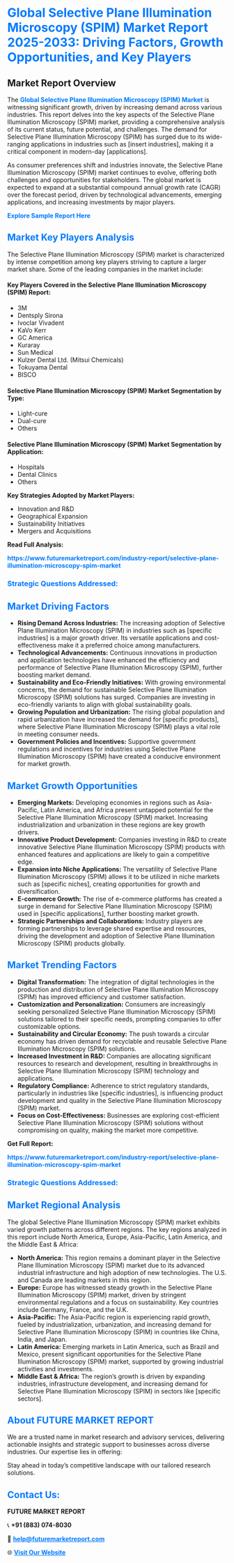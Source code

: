 <h1 style="color: #007BFF;">Global Selective Plane Illumination Microscopy (SPIM) Market Report 2025-2033: Driving Factors, Growth Opportunities, and Key Players</h1>

<section id="overview">
<h2>Market Report Overview</h2>
<p>The <a href="https://www.futuremarketreport.com/industry-report/selective-plane-illumination-microscopy-spim-market" style="color: #007BFF; text-decoration: none;"><strong>Global Selective Plane Illumination Microscopy (SPIM) Market</strong></a> is witnessing significant growth, driven by increasing demand across various industries. This report delves into the key aspects of the Selective Plane Illumination Microscopy (SPIM) market, providing a comprehensive analysis of its current status, future potential, and challenges. The demand for Selective Plane Illumination Microscopy (SPIM) has surged due to its wide-ranging applications in industries such as [insert industries], making it a critical component in modern-day [applications].</p>
<p>As consumer preferences shift and industries innovate, the Selective Plane Illumination Microscopy (SPIM) market continues to evolve, offering both challenges and opportunities for stakeholders. The global market is expected to expand at a substantial compound annual growth rate (CAGR) over the forecast period, driven by technological advancements, emerging applications, and increasing investments by major players.</p>
</section>

<section id="overview">
<p><a href="https://www.futuremarketreport.com/request-sample/reportId=36661" style="color: #007BFF; text-decoration: none;"><strong>Explore Sample Report Here</strong></a></p>
</section>

<section id="key-players">
<h2 style="color: #007BFF;">Market Key Players Analysis</h2>
<p>The Selective Plane Illumination Microscopy (SPIM) market is characterized by intense competition among key players striving to capture a larger market share. Some of the leading companies in the market include:</p>
<h4>Key Players Covered in the Selective Plane Illumination Microscopy (SPIM) Report:</h4>
<ul><li>3M</li><li>Dentsply Sirona</li><li>Ivoclar Vivadent</li><li>KaVo Kerr</li><li>GC America</li><li>Kuraray</li><li>Sun Medical</li><li>Kulzer Dental Ltd. (Mitsui Chemicals)</li><li>Tokuyama Dental</li><li>BISCO</li></ul>
<h4>Selective Plane Illumination Microscopy (SPIM) Market Segmentation by Type:</h4>
<ul><li>Light-cure</li><li>Dual-cure</li><li>Others</li></ul>

<h4>Selective Plane Illumination Microscopy (SPIM) Market Segmentation by Application:</h4>
<ul><li>Hospitals</li><li>Dental Clinics</li><li>Others</li></ul>
<p><strong>Key Strategies Adopted by Market Players:</strong></p>
<ul>
<li>Innovation and R&D</li>
<li>Geographical Expansion</li>
<li>Sustainability Initiatives</li>
<li>Mergers and Acquisitions</li>
</ul>
</section>

<section>
<p><strong>Read Full Analysis: </strong></p><a href="https://www.futuremarketreport.com/industry-report/selective-plane-illumination-microscopy-spim-market" style="color: #007BFF; text-decoration: none;"><strong>https://www.futuremarketreport.com/industry-report/selective-plane-illumination-microscopy-spim-market</strong></a>
<h3 style="color: #007BFF;">Strategic Questions Addressed:</h3>
</section>

<section id="driving-factors">
<h2 style="color: #007BFF;">Market Driving Factors</h2>
<ul>
<li><strong>Rising Demand Across Industries:</strong> The increasing adoption of Selective Plane Illumination Microscopy (SPIM) in industries such as [specific industries] is a major growth driver. Its versatile applications and cost-effectiveness make it a preferred choice among manufacturers.</li>
<li><strong>Technological Advancements:</strong> Continuous innovations in production and application technologies have enhanced the efficiency and performance of Selective Plane Illumination Microscopy (SPIM), further boosting market demand.</li>
<li><strong>Sustainability and Eco-Friendly Initiatives:</strong> With growing environmental concerns, the demand for sustainable Selective Plane Illumination Microscopy (SPIM) solutions has surged. Companies are investing in eco-friendly variants to align with global sustainability goals.</li>
<li><strong>Growing Population and Urbanization:</strong> The rising global population and rapid urbanization have increased the demand for [specific products], where Selective Plane Illumination Microscopy (SPIM) plays a vital role in meeting consumer needs.</li>
<li><strong>Government Policies and Incentives:</strong> Supportive government regulations and incentives for industries using Selective Plane Illumination Microscopy (SPIM) have created a conducive environment for market growth.</li>
</ul>
</section>

<section id="growth-opportunities">
<h2 style="color: #007BFF;">Market Growth Opportunities</h2>
<ul>
<li><strong>Emerging Markets:</strong> Developing economies in regions such as Asia-Pacific, Latin America, and Africa present untapped potential for the Selective Plane Illumination Microscopy (SPIM) market. Increasing industrialization and urbanization in these regions are key growth drivers.</li>
<li><strong>Innovative Product Development:</strong> Companies investing in R&D to create innovative Selective Plane Illumination Microscopy (SPIM) products with enhanced features and applications are likely to gain a competitive edge.</li>
<li><strong>Expansion into Niche Applications:</strong> The versatility of Selective Plane Illumination Microscopy (SPIM) allows it to be utilized in niche markets such as [specific niches], creating opportunities for growth and diversification.</li>
<li><strong>E-commerce Growth:</strong> The rise of e-commerce platforms has created a surge in demand for Selective Plane Illumination Microscopy (SPIM) used in [specific applications], further boosting market growth.</li>
<li><strong>Strategic Partnerships and Collaborations:</strong> Industry players are forming partnerships to leverage shared expertise and resources, driving the development and adoption of Selective Plane Illumination Microscopy (SPIM) products globally.</li>
</ul>
</section>

<section id="trending-factors">
<h2 style="color: #007BFF;">Market Trending Factors</h2>
<ul>
<li><strong>Digital Transformation:</strong> The integration of digital technologies in the production and distribution of Selective Plane Illumination Microscopy (SPIM) has improved efficiency and customer satisfaction.</li>
<li><strong>Customization and Personalization:</strong> Consumers are increasingly seeking personalized Selective Plane Illumination Microscopy (SPIM) solutions tailored to their specific needs, prompting companies to offer customizable options.</li>
<li><strong>Sustainability and Circular Economy:</strong> The push towards a circular economy has driven demand for recyclable and reusable Selective Plane Illumination Microscopy (SPIM) solutions.</li>
<li><strong>Increased Investment in R&D:</strong> Companies are allocating significant resources to research and development, resulting in breakthroughs in Selective Plane Illumination Microscopy (SPIM) technology and applications.</li>
<li><strong>Regulatory Compliance:</strong> Adherence to strict regulatory standards, particularly in industries like [specific industries], is influencing product development and quality in the Selective Plane Illumination Microscopy (SPIM) market.</li>
<li><strong>Focus on Cost-Effectiveness:</strong> Businesses are exploring cost-efficient Selective Plane Illumination Microscopy (SPIM) solutions without compromising on quality, making the market more competitive.</li>
</ul>
</section>

<section>
<p><strong>Get Full Report: </strong></p><a href="https://www.futuremarketreport.com/industry-report/selective-plane-illumination-microscopy-spim-market" style="color: #007BFF; text-decoration: none;"><strong>https://www.futuremarketreport.com/industry-report/selective-plane-illumination-microscopy-spim-market</strong></a>
<h3 style="color: #007BFF;">Strategic Questions Addressed:</h3>
</section>


<section id="regional-analysis">
<h2 style="color: #007BFF;">Market Regional Analysis</h2>
<p>The global Selective Plane Illumination Microscopy (SPIM) market exhibits varied growth patterns across different regions. The key regions analyzed in this report include North America, Europe, Asia-Pacific, Latin America, and the Middle East & Africa:</p>
<ul>
<li><strong>North America:</strong> This region remains a dominant player in the Selective Plane Illumination Microscopy (SPIM) market due to its advanced industrial infrastructure and high adoption of new technologies. The U.S. and Canada are leading markets in this region.</li>
<li><strong>Europe:</strong> Europe has witnessed steady growth in the Selective Plane Illumination Microscopy (SPIM) market, driven by stringent environmental regulations and a focus on sustainability. Key countries include Germany, France, and the U.K.</li>
<li><strong>Asia-Pacific:</strong> The Asia-Pacific region is experiencing rapid growth, fueled by industrialization, urbanization, and increasing demand for Selective Plane Illumination Microscopy (SPIM) in countries like China, India, and Japan.</li>
<li><strong>Latin America:</strong> Emerging markets in Latin America, such as Brazil and Mexico, present significant opportunities for the Selective Plane Illumination Microscopy (SPIM) market, supported by growing industrial activities and investments.</li>
<li><strong>Middle East & Africa:</strong> The region’s growth is driven by expanding industries, infrastructure development, and increasing demand for Selective Plane Illumination Microscopy (SPIM) in sectors like [specific sectors].</li>
</ul>
</section>

<footer>
<h2 style="color: #007BFF;">About FUTURE MARKET REPORT</h2>
<p>We are a trusted name in market research and advisory services, delivering actionable insights and strategic support to businesses across diverse industries. Our expertise lies in offering:</p>

<p>Stay ahead in today’s competitive landscape with our tailored research solutions.</p>

<h2 style="color: #007BFF;">Contact Us:</h2>
<p><strong>FUTURE MARKET REPORT</strong></p>
<p>📞 <strong>+91 (883) 074-8030</strong></p>
<p>📧 <strong><a href="mailto:help@futuremarketreport.com" style="color: #007BFF;">help@futuremarketreport.com</a></strong></p>
<p>🌐 <strong><a href="https://www.futuremarketreport.com/" style="color: #007BFF;">Visit Our Website</a></strong></p>
</footer>